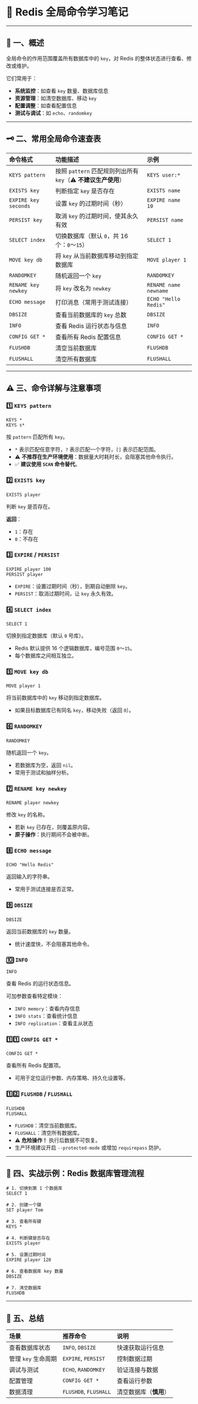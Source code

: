 # 🚀 Redis 全局命令学习笔记

---

## 🧩 一、概述

全局命令的作用范围覆盖所有数据库中的 `key`，对 Redis 的整体状态进行查看、修改或维护。

它们常用于：

- **系统监控**：如查看 `key` 数量、数据库信息
- **资源管理**：如清空数据库、移动 `key`
- **配置调整**：如查看配置信息
- **测试与调试**：如 `echo`、`randomkey`

---

## 🗝️ 二、常用全局命令速查表

| 命令格式 | 功能描述 | 示例 |
| :--- | :--- | :--- |
| `KEYS pattern` | 按照 `pattern` 匹配规则列出所有 `key`（⚠️ **不建议生产使用**） | `KEYS user:*` |
| `EXISTS key` | 判断指定 `key` 是否存在 | `EXISTS name` |
| `EXPIRE key seconds` | 设置 `key` 的过期时间（秒） | `EXPIRE name 10` |
| `PERSIST key` | 取消 `key` 的过期时间，使其永久有效 | `PERSIST name` |
| `SELECT index` | 切换数据库（默认 `0`，共 16 个：`0`～`15`） | `SELECT 1` |
| `MOVE key db` | 将 `key` 从当前数据库移动到指定数据库 | `MOVE player 1` |
| `RANDOMKEY` | 随机返回一个 `key` | `RANDOMKEY` |
| `RENAME key newkey` | 将 `key` 改名为 `newkey` | `RENAME name newname` |
| `ECHO message` | 打印消息（常用于测试连接） | `ECHO "Hello Redis"` |
| `DBSIZE` | 查看当前数据库的 `key` 总数 | `DBSIZE` |
| `INFO` | 查看 Redis 运行状态与信息 | `INFO` |
| `CONFIG GET *` | 查看所有 Redis 配置信息 | `CONFIG GET *` |
| `FLUSHDB` | 清空当前数据库 | `FLUSHDB` |
| `FLUSHALL` | 清空所有数据库 | `FLUSHALL` |

---

## ⚠️ 三、命令详解与注意事项

### 1️⃣ `KEYS pattern`

```shell
KEYS *
KEYS s*
```

按 `pattern` 匹配所有 `key`。

- `*` 表示匹配任意字符，`?` 表示匹配一个字符，`[]` 表示匹配范围。
- ⚠️ **不推荐在生产环境使用**：数据量大时耗时长，会阻塞其他命令执行。
- ✅ **建议使用 `SCAN` 命令替代**。

### 2️⃣ `EXISTS key`

```shell
EXISTS player
```

判断 `key` 是否存在。

**返回**：
- `1`：存在
- `0`：不存在

### 3️⃣ `EXPIRE` / `PERSIST`

```shell
EXPIRE player 100
PERSIST player
```

- `EXPIRE`：设置过期时间（秒），到期自动删除 `key`。
- `PERSIST`：取消过期时间，让 `key` 永久有效。

### 4️⃣ `SELECT index`

```shell
SELECT 1
```

切换到指定数据库（默认 `0` 号库）。

- Redis 默认提供 16 个逻辑数据库，编号范围 `0`～`15`。
- 每个数据库之间相互独立。

### 5️⃣ `MOVE key db`

```shell
MOVE player 1
```

将当前数据库中的 `key` 移动到指定数据库。

- 如果目标数据库已有同名 `key`，移动失败（返回 `0`）。

### 6️⃣ `RANDOMKEY`

```shell
RANDOMKEY
```

随机返回一个 `key`。

- 若数据库为空，返回 `nil`。
- 常用于测试和抽样分析。

### 7️⃣ `RENAME key newkey`

```shell
RENAME player newkey
```

修改 `key` 的名称。

- 若新 `key` 已存在，则覆盖原内容。
- **原子操作**：执行期间不会被中断。

### 8️⃣ `ECHO message`

```shell
ECHO "Hello Redis"
```

返回输入的字符串。

- 常用于测试连接是否正常。

### 9️⃣ `DBSIZE`

```shell
DBSIZE
```

返回当前数据库的 `key` 数量。

- 统计速度快，不会阻塞其他命令。

### 🔟 `INFO`

```shell
INFO
```

查看 Redis 的运行状态信息。

可加参数查看特定模块：

- `INFO memory`：查看内存信息
- `INFO stats`：查看统计信息
- `INFO replication`：查看主从状态

### 1️⃣1️⃣ `CONFIG GET *`

```shell
CONFIG GET *
```

查看所有 Redis 配置项。

- 可用于定位运行参数、内存策略、持久化设置等。

### 1️⃣2️⃣ `FLUSHDB` / `FLUSHALL`

```shell
FLUSHDB
FLUSHALL
```

- `FLUSHDB`：清空当前数据库。
- `FLUSHALL`：清空所有数据库。
- ⚠️ **危险操作！** 执行后数据不可恢复。
- 生产环境建议开启 `--protected-mode` 或增加 `requirepass` 防护。

---

## 🧠 四、实战示例：Redis 数据库管理流程

```shell
# 1. 切换到第 1 个数据库
SELECT 1

# 2. 创建一个键
SET player Tom

# 3. 查看所有键
KEYS *

# 4. 判断键是否存在
EXISTS player

# 5. 设置过期时间
EXPIRE player 120

# 6. 查看数据库 key 数量
DBSIZE

# 7. 清空数据库
FLUSHDB
```

---

## 🧾 五、总结

| 场景 | 推荐命令 | 说明 |
| :--- | :--- | :--- |
| 查看数据库状态 | `INFO`, `DBSIZE` | 快速获取运行信息 |
| 管理 `key` 生命周期 | `EXPIRE`, `PERSIST` | 控制数据过期 |
| 调试与测试 | `ECHO`, `RANDOMKEY` | 验证连接与数据 |
| 配置管理 | `CONFIG GET *` | 查看运行参数 |
| 数据清理 | `FLUSHDB`, `FLUSHALL` | 清空数据库（**慎用**） |
